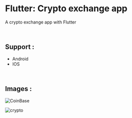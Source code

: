 # Flutter: Crypto exchange app

A crypto exchange app with Flutter

<br/>

## Support :
- Android
- IOS

<br/>

## Images :
![CoinBase](https://github.com/bardlur/Crypto_Exchange/assets/138980378/76af2045-6a8c-46ef-bb19-badb90b219cf)

![crypto](https://github.com/bardlur/Crypto_Exchange/assets/138980378/c404efe6-a24f-4a3e-8f86-8db51820c27d)

